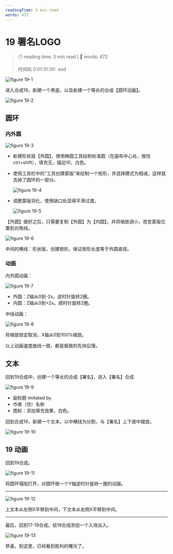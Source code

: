 ```yaml
---
readingTime: 3 min read
words: 472
---
```

# 19 署名LOGO
<!-- READING-TIME:START -->
>  🕛 reading time: 3 min read | 🔖 words: 472
<!-- READING-TIME:END -->

> 时间码 0:01:31:30- end

![figure 19-1](../assets/19-1.png)

进入合成19，新建一个黑底，以及新建一个等长的合成【圆环动画】。

![figure 19-2](../assets/19-2.png)

## 圆环

### 内外圆

![figure 19-3](../assets/19-3.png)

- 新建形状层【外圆】，使用椭圆工具绘制标准圆（在画布中心处，按住ctrl+shift），填充无，描边10，白色。

- 使用工具栏中的“工具创建蒙版”来绘制一个矩形，并选择模式为相减，这样就去掉了圆环的一部分。

  ![figure 19-4](../assets/19-4.png)

- 调整蒙版羽化，使用缺口处显得平滑过渡。

  ![figure 19-5](../assets/19-5.png)

【外圆】做好之后，只需要复制【外圆】为【内圆】，并将缩放调小，改变蒙版位置到对角线。

![figure 19-6](../assets/19-6.png)

中间的横线：形状层，创建矩形，保证矩形长度等于外圆直径。

### 动画

内外圆动画：

![figure 19-7](../assets/19-7.png)

- 外圆：Z轴从0到-2x。逆时针旋转2圈。
- 内圆：Z轴从0到+2x。顺时针旋转2圈。

中线动画：

![figure 19-8](../assets/19-8.png)

将缩放锁定取消，X轴从0到100%缩放。

以上动画速度曲线一致，都是极致的先快后慢。

## 文本

回到19合成中，创建一个等长的合成【署名】，进入【署名】合成

![figure 19-9](../assets/19-9.png)

- 副标题 imitated by
- 作者（仿）名称
- 图标：添加填充效果，白色。

回到合成19，新建一个文本。以中横线为分割，与【署名】上下居中摆放。

![figure 19-10](../assets/19-10.png)

## 19 动画

回到19合成。

![figure 19-11](../assets/19-11.png)

将圆环塌陷打开，对圆环做一个Y轴逆时针旋转一圈的动画。

---

![figure 19-12](../assets/19-12.png)

上文本从左侧X平移到中间，下文本从右侧X平移到中间。

---

最后，回到17-19合成。给19合成添加一个入场淡入。

![figure 19-13](../assets/19-13.png)

恭喜，到这里，已经看到胜利的曙光了。

